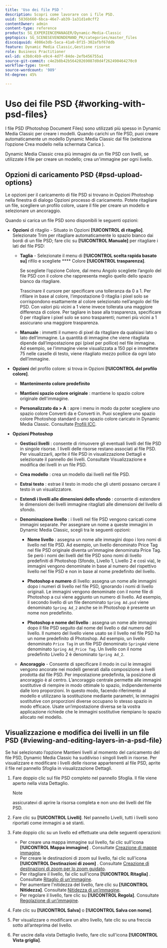 ```yaml
---
title: 'Uso dei file PSD '
description: Scopri come lavorare con i file PSD.
uuid: 5836b660-6bca-46e7-ab39-1a31d1e0cff2
contentOwner: admin
content-type: reference
products: SG_EXPERIENCEMANAGER/Dynamic-Media-Classic
geptopics: SG_SCENESEVENONDEMAND_PK/categories/master_files
discoiquuid: 4086e3db-5aca-41a0-8f15-302afbf67ddb
feature: Dynamic Media Classic,Gestione risorse
role: Business Practitioner
exl-id: e3b8c4b9-e9c4-4d7f-84de-2efb456755a1
source-git-commit: c4e2b8b42b56420269087d0d4f262490464270c0
workflow-type: tm+mt
source-wordcount: '989'
ht-degree: 45%

---
```


# Uso dei file PSD {#working-with-psd-files}

<!--   USED TO BE AN OPTION UNDER COLOR PROFILE OPTIONS * **Convert To sRGB (default)** - Converts to sRGB (Standard Red Green Blue). sRGB is the recommended color space for displaying images on web pages. -->

I file PSD (Photoshop Document Files) sono utilizzati più spesso in Dynamic Media Classic per creare i modelli. Quando carichi un file PSD, puoi creare automaticamente un modello Dynamic Media Classic dal file (seleziona l’opzione Crea modello nella schermata Carica ).

Dynamic Media Classic crea più immagini da un file PSD con livelli, se utilizzate il file per creare un modello; crea un&#39;immagine per ogni livello.

## Opzioni di caricamento PSD {#psd-upload-options}

Le opzioni per il caricamento di file PSD si trovano in Opzioni Photoshop nella finestra di dialogo Opzioni processo di caricamento. Potete ritagliare un file, scegliere un profilo colore, usare il file per creare un modello e selezionare un ancoraggio.

Quando si carica un file PSD sono disponibili le seguenti opzioni:

* **Opzioni**  di ritaglio - Situato in Opzioni  **[!UICONTROL di ritaglio]**. Selezionate Trim per ritagliare automaticamente lo spazio bianco dai bordi di un file PSD; fare clic su **[!UICONTROL Manuale]** per ritagliare i lati del file PSD:

   * **Taglia**  - Selezionate il menu di  **[!UICONTROL scelta rapida basato su]** rifilo e scegliete  **** Colore  **[!UICONTROL trasparenza]**.

      Se scegliete l’opzione Colore, dal menu Angolo scegliete l’angolo del file PSD con il colore che rappresenta meglio quello dello spazio bianco da ritagliare.

      Trascinare il cursore per specificare una tolleranza da 0 a 1. Per rifilare in base al colore, l’impostazione 0 ritaglia i pixel solo se corrispondono esattamente al colore selezionato nell’angolo del file PSD. Con valori più vicini a 1 viene invece tollerata una maggiore differenza di colore. Per tagliare in base alla trasparenza, specificare 0 per ritagliare i pixel solo se sono trasparenti; numeri più vicini a 1 assicurano una maggiore trasparenza.

   * **Manuale** : immetti il numero di pixel da ritagliare da qualsiasi lato o lato dell’immagine. La quantità di immagine che viene ritagliata dipende dall’impostazione ppi (pixel per pollice) nel file immagine. Ad esempio, se l’immagine viene visualizzata a 150 ppi e immettete 75 nelle caselle di testo, viene ritagliato mezzo pollice da ogni lato dell’immagine.

* **Opzioni**  del profilo colore: si trova in Opzioni  **[!UICONTROL del profilo colore]**.

   * **Mantenimento colore predefinito**

   * **Mantieni spazio colore originale** : mantiene lo spazio colore originale dell&#39;immagine.

   * **Personalizzato da > A** : apre i menu in modo da poter scegliere uno spazio colore Converti da e Converti in. Puoi scegliere uno spazio colore Photoshop standard o uno spazio colore caricato in Dynamic Media Classic. Consultate [Profili ICC](/help/icc-profiles.md).

* **Opzioni Photoshop**

   * **Gestisci livelli** : consente di rimuovere gli eventuali livelli del file PSD in singole risorse. I livelli delle risorse restano associati al file PSD. Per visualizzarli, aprite il file PSD in visualizzazione Dettagli e selezionate il pannello dei livelli. Consultate Visualizzazione e modifica dei livelli in un file PSD.

   * **Crea modello** : crea un modello dai livelli nel file PSD.

   * **Estrai testo** : estrae il testo in modo che gli utenti possano cercare il testo in un visualizzatore.

   * **Estendi i livelli alle dimensioni dello sfondo** : consente di estendere le dimensioni dei livelli immagine ritagliati alle dimensioni del livello di sfondo.

   * **Denominazione livello** : i livelli nel file PSD vengono caricati come immagini separate. Per assegnare un nome a queste immagini in Dynamic Media Classic, scegli tra le seguenti opzioni:

      * **Nome livello** : assegna un nome alle immagini dopo i loro nomi di livello nel file PSD. Ad esempio, un livello denominato Price Tag nel file PSD originale diventa un’immagine denominata Price Tag. Se però i nomi dei livelli del file PSD sono nomi di livello predefiniti di Photoshop (Sfondo, Livello 1, Livello 2 e così via), le immagini vengono denominate in base al numero del rispettivo livello nel file PSD e non in base al nome predefinito del livello.

      * **Photoshop e numero**  di livello: assegna un nome alle immagini dopo i numeri di livello nel file PSD, ignorando i nomi di livello originali. Le immagini vengono denominate con il nome file di Photoshop a cui viene aggiunto un numero di livello. Ad esempio, il secondo livello di un file denominato `Spring Ad.psd` viene denominato `Spring Ad_2` anche se in Photoshop è presente un nome non predefinito.

      * **Photoshop e nome del livello** : assegna un nome alle immagini dopo il file PSD seguito dal nome del livello o dal numero del livello. Il numero del livello viene usato se il livello nel file PSD ha un nome predefinito di Photoshop. Ad esempio, un livello denominato `Price Tag` in un file PSD denominato `SpringAd` viene denominato `Spring Ad_Price Tag`. Un livello con il nome predefinito Livello 2 è denominato `Spring Ad_2`.
   * **Ancoraggio**  - Consente di specificare il modo in cui le immagini vengono ancorate nei modelli generati dalla composizione a livelli prodotta dal file PSD. Per impostazione predefinita, la posizione di ancoraggio è al centro. L’ancoraggio centrale permette alle immagini sostitutive di riempire in modo ottimale lo spazio, indipendentemente dalle loro proporzioni. In questo modo, facendo riferimento al modello e utilizzano la sostituzione mediante parametri, le immagini sostitutive con proporzioni diverse occupano lo stesso spazio in modo efficace. Usate un’impostazione diversa se la vostra applicazione richiede che le immagini sostitutive riempiano lo spazio allocato nel modello.


## Visualizzazione e modifica dei livelli in un file PSD {#viewing-and-editing-layers-in-a-psd-file}

Se hai selezionato l’opzione Mantieni livelli al momento del caricamento del file PSD, Dynamic Media Classic ha suddiviso i singoli livelli in risorse. Per visualizzare e modificare i livelli delle risorse appartenenti al file PSD, aprite il file nel pannello Sfoglia in visualizzazione Dettagli.

1. Fare doppio clic sul file PSD completo nel pannello Sfoglia. Il file viene aperto nella vista Dettaglio.

   >[!NOTE]
   >
   >assicuratevi di aprire la risorsa completa e non uno dei livelli del file PSD.

1. Fare clic su **[!UICONTROL Livelli]**. Nel pannello Livelli, tutti i livelli sono riportati come immagini a sé stanti.
1. Fate doppio clic su un livello ed effettuate una delle seguenti operazioni:

   * Per creare una mappa immagine sul livello, fai clic sull&#39;icona **[!UICONTROL Mappa immagine]** . Consultate [Creazione di mappe immagine](creating-image-maps.md#creating_image_maps).
   * Per creare le destinazioni di zoom sul livello, fai clic sull&#39;icona **[!UICONTROL Destinazioni di zoom]** . Consultate [Creazione di destinazioni di zoom per lo zoom guidato](creating-zoom-targets-guided-zoom.md#creating_zoom_targets_for_guided_zoom).
   * Per ritagliare il livello, fai clic sull&#39;icona **[!UICONTROL Ritaglia]** . Consultate [Ritaglio di un’immagine](cropping-image.md#cropping_an_image).
   * Per aumentare l&#39;nitidezza del livello, fare clic su **[!UICONTROL Nitidezza]**. Consultate [Nitidezza di un’immagine](sharpening-image.md#sharpening_an_image).
   * Per regolare il livello, fare clic su **[!UICONTROL Regola]**. Consultate [Regolazione di un’immagine](adjusting-image.md#adjusting_an_image).

1. Fate clic su **[!UICONTROL Salva]** o **[!UICONTROL Salva con nome]**.
1. Per visualizzare o modificare un altro livello, fate clic su una freccia sotto all’anteprima del livello.
1. Per uscire dalla vista Dettaglio livello, fare clic sull&#39;icona **[!UICONTROL Vista griglia]**.
